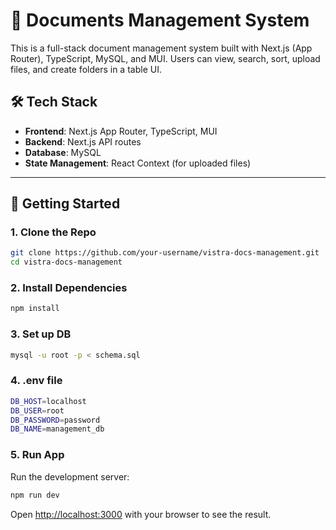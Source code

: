 # 📄 Documents Management System

This is a full-stack document management system built with Next.js (App Router), TypeScript, MySQL, and MUI. Users can view, search, sort, upload files, and create folders in a table UI.

## 🛠 Tech Stack

- **Frontend**: Next.js App Router, TypeScript, MUI
- **Backend**: Next.js API routes
- **Database**: MySQL
- **State Management**: React Context (for uploaded files)

---

## 🚀 Getting Started

### 1. Clone the Repo

```bash
git clone https://github.com/your-username/vistra-docs-management.git
cd vistra-docs-management
```

### 2. Install Dependencies
```bash
npm install
```

### 3. Set up DB
```bash
mysql -u root -p < schema.sql
```

### 4. .env file
```bash
DB_HOST=localhost
DB_USER=root
DB_PASSWORD=password
DB_NAME=management_db
```

### 5. Run App
Run the development server:
```bash
npm run dev
```
Open [http://localhost:3000](http://localhost:3000) with your browser to see the result.
